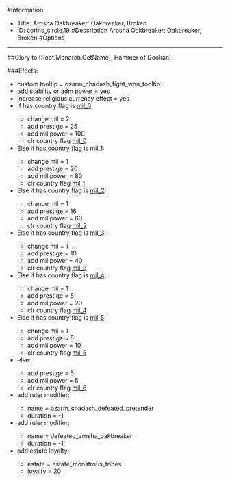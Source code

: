 #Information
 - Title: Arosha Oakbreaker: Oakbreaker, Broken
 - ID: corins_circle.19
#Description
Arosha Oakbreaker: Oakbreaker, Broken
#Options

___
##Glory to [Root.Monarch.GetName], Hammer of Dookan!

###Efects:<ul><li>custom tooltip = ozarm_chadash_fight_won_tooltip</li><li>add stability or adm power = yes</li><li>increase religious currency effect = yes</li><li>If has country flag is [mil_0](../flags/mil_0.md):</li><ul><li>change mil = 2</li><li>add prestige = 25</li><li>add mil power = 100</li><li>clr country flag [mil_0](../flags/mil_0.md)</li></ul><li>Else if has country flag is [mil_1](../flags/mil_1.md):</li><ul><li>change mil = 1</li><li>add prestige = 20</li><li>add mil power = 80</li><li>clr country flag [mil_1](../flags/mil_1.md)</li></ul><li>Else if has country flag is [mil_2](../flags/mil_2.md):</li><ul><li>change mil = 1</li><li>add prestige = 16</li><li>add mil power = 60</li><li>clr country flag [mil_2](../flags/mil_2.md)</li></ul><li>Else if has country flag is [mil_3](../flags/mil_3.md):</li><ul><li>change mil = 1</li><li>add prestige = 10</li><li>add mil power = 40</li><li>clr country flag [mil_3](../flags/mil_3.md)</li></ul><li>Else if has country flag is [mil_4](../flags/mil_4.md):</li><ul><li>change mil = 1</li><li>add prestige = 5</li><li>add mil power = 20</li><li>clr country flag [mil_4](../flags/mil_4.md)</li></ul><li>Else if has country flag is [mil_5](../flags/mil_5.md):</li><ul><li>change mil = 1</li><li>add prestige = 5</li><li>add mil power = 10</li><li>clr country flag [mil_5](../flags/mil_5.md)</li></ul><li>else:</li><ul><li>add prestige = 5</li><li>add mil power = 5</li><li>clr country flag [mil_6](../flags/mil_6.md)</li></ul><li>add ruler modifier:</li><ul><li>name = ozarm_chadash_defeated_pretender</li><li>duration = -1</li></ul><li>add ruler modifier:</li><ul><li>name = defeated_arosha_oakbreaker</li><li>duration = -1</li></ul><li>add estate loyalty:</li><ul><li>estate = estate_monstrous_tribes</li><li>loyalty = 20</li></ul></ul>
